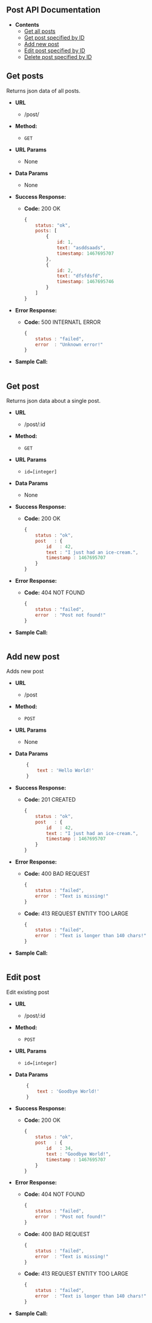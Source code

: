 **Post API Documentation**
---

* **Contents**
    * [Get all posts](#get-posts)
    * [Get post specified by ID](#get-post)
    * [Add new post](#add-new-post)
    * [Edit post specified by ID](#edit-post)
    * [Delete post specified by ID]()
    
**Get posts**
----
Returns json data of all posts.

* **URL**

    * /post/

* **Method:**

     * `GET`
    
*  **URL Params**

    * None

* **Data Params**

    * None

* **Success Response:**

    * **Code:** 200 OK

        ```javascript
        {
            status: "ok",
            posts: [
                {
                    id: 1, 
                    text: "asddsaads", 
                    timestamp: 1467695707
                }, 
                {
                    id: 2, 
                    text: "dfsfdsfd", 
                    timestamp: 1467695746
                }
            ]
        }
        ```
 
* **Error Response:**

    * **Code:** 500 INTERNATL ERROR

        ```javascript
        {  
            status : "failed", 
            error  : "Unknown error!"
        }
        ```

* **Sample Call:**

    ```javascript
    ```


**Get post**
----
Returns json data about a single post.

* **URL**

    * /post/:id

* **Method:**

     * `GET`
    
*  **URL Params**

    * `id=[integer]`

* **Data Params**

    * None

* **Success Response:**

    * **Code:** 200 OK

        ```javascript
        {  
            status : "ok", 
            post   : { 
                id   : 42,
                text : "I just had an ice-cream.",
                timestamp : 1467695707
            }
        }
        ```
 
* **Error Response:**

    * **Code:** 404 NOT FOUND

        ```javascript
        {  
            status : "failed", 
            error  : "Post not found!"
        }
        ```

* **Sample Call:**

    ```javascript
    ```


**Add new post**
----
Adds new post

* **URL**

    * /post

* **Method:**

     * `POST`
    
*  **URL Params**

    * None

* **Data Params**

    ```javascript
        {
            text : 'Hello World!'
        }
    ```

* **Success Response:**

    * **Code:** 201 CREATED

        ```javascript
        {  
            status : "ok", 
            post   : { 
                id   : 42,
                text : "I just had an ice-cream.",
                timestamp : 1467695707
            }
        }
        ```
 
* **Error Response:**

    * **Code:** 400 BAD REQUEST

        ```javascript
        {  
            status : "failed", 
            error  : "Text is missing!"
        }
        ```

    * **Code:** 413 REQUEST ENTITY TOO LARGE

        ```javascript
        {  
            status : "failed", 
            error  : "Text is longer than 140 chars!"
        }
        ```


* **Sample Call:**

    ```javascript
    ```

**Edit post**
----
Edit existing post

* **URL**

    * /post/:id

* **Method:**

     * `POST`
    
*  **URL Params**

    * `id=[integer]`

* **Data Params**

    ```javascript
        {
            text : 'Goodbye World!'
        }
    ```

* **Success Response:**

    * **Code:** 200 OK

        ```javascript
        {  
            status : "ok", 
            post   : { 
                id   : 34,
                text : "Goodbye World!",
                timestamp : 1467695707
            }
        }
        ```
 
* **Error Response:**

    * **Code:** 404 NOT FOUND

        ```javascript
        {  
            status : "failed", 
            error  : "Post not found!"
        }
        ```

    * **Code:** 400 BAD REQUEST

        ```javascript
        {  
            status : "failed", 
            error  : "Text is missing!"
        }
        ```

    * **Code:** 413 REQUEST ENTITY TOO LARGE

        ```javascript
        {  
            status : "failed", 
            error  : "Text is longer than 140 chars!"
        }
        ```


* **Sample Call:**

    ```javascript
    ```

